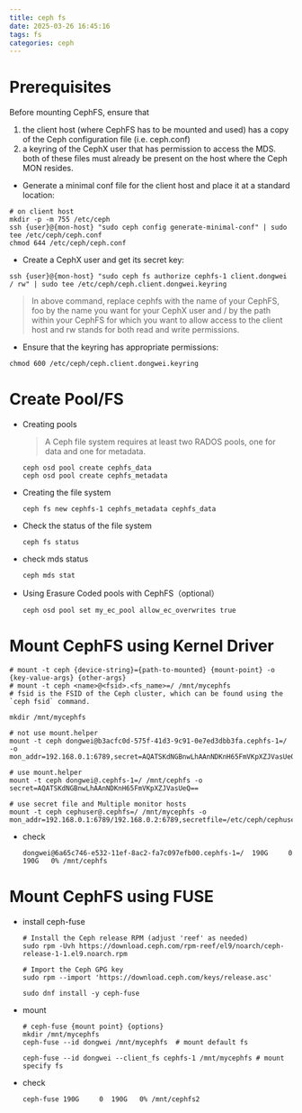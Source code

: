 ```yaml
---
title: ceph fs
date: 2025-03-26 16:45:16
tags: fs
categories: ceph
---
```



# Prerequisites
Before mounting CephFS, ensure that
1. the client host (where CephFS has to be mounted and used) has a copy of the Ceph configuration file (i.e. ceph.conf)
2. a keyring of the CephX user that has permission to access the MDS.
both of these files must already be present on the host where the Ceph MON resides.

- Generate a minimal conf file for the client host and place it at a standard location:
```shell
# on client host
mkdir -p -m 755 /etc/ceph
ssh {user}@{mon-host} "sudo ceph config generate-minimal-conf" | sudo tee /etc/ceph/ceph.conf
chmod 644 /etc/ceph/ceph.conf
```

- Create a CephX user and get its secret key:
```shell
ssh {user}@{mon-host} "sudo ceph fs authorize cephfs-1 client.dongwei / rw" | sudo tee /etc/ceph/ceph.client.dongwei.keyring
```
> In above command, replace cephfs with the name of your CephFS, foo by the name you want for your CephX user and / by the path within your CephFS for which you want to allow access to the client host and rw stands for both read and write permissions.

- Ensure that the keyring has appropriate permissions:
```shell
chmod 600 /etc/ceph/ceph.client.dongwei.keyring
```


# Create Pool/FS

- Creating pools

  > A Ceph file system requires at least two RADOS pools, one for data and one for metadata.

  ```shell
  ceph osd pool create cephfs_data
  ceph osd pool create cephfs_metadata
  ```

- Creating the file system

  ```shell
  ceph fs new cephfs-1 cephfs_metadata cephfs_data
  ```

- Check the status of the file system

  ```shell
  ceph fs status
  ```

- check mds status

  ```shell
  ceph mds stat
  ```

- Using Erasure Coded pools with CephFS（optional）

  ```shell
  ceph osd pool set my_ec_pool allow_ec_overwrites true
  ```

# Mount CephFS using Kernel Driver

```shell
# mount -t ceph {device-string}={path-to-mounted} {mount-point} -o {key-value-args} {other-args}
# mount -t ceph <name>@<fsid>.<fs_name>=/ /mnt/mycephfs
# fsid is the FSID of the Ceph cluster, which can be found using the `ceph fsid` command.

mkdir /mnt/mycephfs

# not use mount.helper
mount -t ceph dongwei@b3acfc0d-575f-41d3-9c91-0e7ed3dbb3fa.cephfs-1=/ -o mon_addr=192.168.0.1:6789,secret=AQATSKdNGBnwLhAAnNDKnH65FmVKpXZJVasUeQ==

# use mount.helper
mount -t ceph dongwei@.cephfs-1=/ /mnt/cephfs -o secret=AQATSKdNGBnwLhAAnNDKnH65FmVKpXZJVasUeQ==

# use secret file and Multiple monitor hosts
mount -t ceph cephuser@.cephfs=/ /mnt/mycephfs -o
mon_addr=192.168.0.1:6789/192.168.0.2:6789,secretfile=/etc/ceph/cephuser.secret
```

- check

  ```shell
  dongwei@6a65c746-e532-11ef-8ac2-fa7c097efb00.cephfs-1=/  190G     0  190G   0% /mnt/cephfs
  ```

# Mount CephFS using FUSE

- install ceph-fuse

  ```shell
  # Install the Ceph release RPM (adjust 'reef' as needed)
  sudo rpm -Uvh https://download.ceph.com/rpm-reef/el9/noarch/ceph-release-1-1.el9.noarch.rpm
  
  # Import the Ceph GPG key
  sudo rpm --import 'https://download.ceph.com/keys/release.asc'
  
  sudo dnf install -y ceph-fuse
  ```
  
- mount

  ```shell
  # ceph-fuse {mount point} {options}
  mkdir /mnt/mycephfs
  ceph-fuse --id dongwei /mnt/mycephfs  # mount default fs
  
  ceph-fuse --id dongwei --client_fs cephfs-1 /mnt/mycephfs # mount specify fs
  ```

- check

  ```shell
  ceph-fuse	190G     0  190G   0% /mnt/cephfs2
  ```

  

